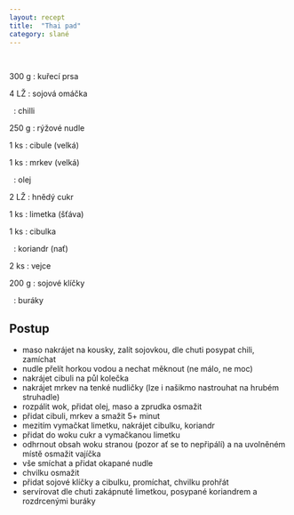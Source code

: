 ```yaml
---
layout: recept
title:  "Thai pad"
category: slané
---
```


<br>

<div class="ingredience" markdown="1">

300 g
: kuřecí prsa

4 LŽ
: sojová omáčka

&nbsp;
: chilli

250 g
: rýžové nudle

1 ks
: cibule (velká)
  
1 ks
: mrkev (velká)

&nbsp;
: olej

2 LŽ
: hnědý cukr

1 ks
: limetka (šťáva)
    
1 ks
: cibulka

&nbsp;
: koriandr (nať)

2 ks
: vejce

200 g
: sojové klíčky

&nbsp;
: buráky

</div>

## Postup

<div class="postup" markdown="1">

- maso nakrájet na kousky, zalít sojovkou, dle chuti posypat chili, zamíchat
- nudle přelít horkou vodou a nechat měknout (ne málo, ne moc)
- nakrájet cibuli na půl kolečka
- nakrájet mrkev na tenké nudličky (lze i našikmo nastrouhat na hrubém struhadle)
- rozpálit wok, přidat olej, maso a zprudka osmažit
- přidat cibuli, mrkev a smažit 5+ minut
- mezitím vymačkat limetku, nakrájet cibulku, koriandr
- přidat do woku cukr a vymačkanou limetku
- odhrnout obsah woku stranou (pozor ať se to nepřipálí) a na uvolněném místě osmažit vajíčka
- vše smíchat a přidat okapané nudle
- chvilku osmažit
- přidat sojové klíčky a cibulku, promíchat, chvilku prohřát
- servírovat dle chuti zakápnuté limetkou, posypané koriandrem a rozdrcenými buráky

</div>
